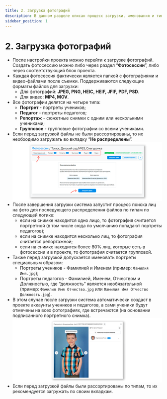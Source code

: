 ```yaml
---
title: 2. Загрузка фотографий
description: В данном разделе описан процесс загрузки, именования и типизации фотографий
sidebar_position: 1
---
```


# 2. Загрузка фотографий
* После настройки проекта можно перейти к загрузке фотографий. Создать фотосессию можно либо через раздел “__Фотосессии__”, либо через соответствующий блок проекта. 
* Каждая фотосессия фактически является папкой с фотографиями и видео-файлами после съемки.
 Поддерживаются следующие форматы файлов для загрузки:
    + Для фотографий: __JPEG, PNG, HEIC, HEIF, JFIF, PDF, PSD__.
    + Для видео: __MP4, MOV__.
* Все фотографии делятся на четыре типа:
    + __Портрет__ - портреты учеников;
    + __Педагог__ - портреты педагогов;
    + __Репортаж__ - сюжетные снимки с одним или несколькими учениками;
    + __Групповое__ - групповые фотографии со всеми учениками.
* Если перед загрузкой файлы не были рассортированы, то их необходимо загружать во вкладку “__Не распределены__”. 
![](../_media/general/photo-types.png)
* После завершения загрузки система запустит процесс поиска лиц на фото для последующего распределения файлов по типам по следующей логике:
    + если на снимке находится одно лицо, то фотография считается портретной (в том числе сюда по умолчанию попадают портреты педагогов);
    + если на снимке находится несколько лиц, то фотография считается репортажной;
    + если на снимке находится более 80% лиц, которые есть в фотосессии и в проекте, то фотография считается групповой.
* Также перед загрузкой допускается именовать портреты специальным образом:
    + Портреты учеников - Фамилией и Именем (пример: ```Фамилия Имя.jpg```);
    + Портреты педагогов - Фамилией, Именем, Отчеством и Должностью, где “должность” является необязательной (пример: ```Фамилия Имя Отчество.jpg``` или ```Фамилия Имя Отчество Должность.jpg```).
* В этом случае после загрузки система автоматически создаст в проекте аккаунты учеников и педагогов, а сами ученики будут отмечены на всех фотографиях, где встречаются (на основании подписанного портретного снимка).
![](../_media/general/student-marked-photos.png)
* Если перед загрузкой файлы были рассортированы по типам, то их рекомендуется загружать по своим вкладкам.